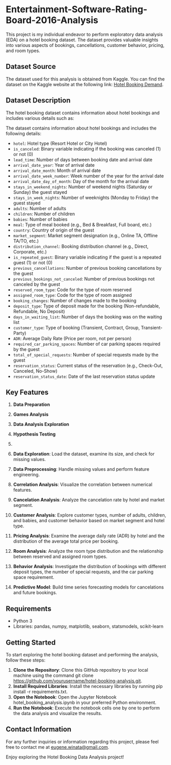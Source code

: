 # Entertainment-Software-Rating-Board-2016-Analysis

This project is my individual endeavor to perform exploratory data analysis (EDA) on a hotel booking dataset. The dataset provides valuable insights into various aspects of bookings, cancellations, customer behavior, pricing, and room types.

## Dataset Source

The dataset used for this analysis is obtained from Kaggle. You can find the dataset on the Kaggle website at the following link: [Hotel Booking Demand](https://www.kaggle.com/datasets/jessemostipak/hotel-booking-demand).

## Dataset Description

The hotel booking dataset contains information about hotel bookings and includes various details such as:

The dataset contains information about hotel bookings and includes the following details:
- `hotel`: Hotel type (Resort Hotel or City Hotel)
- `is_canceled`: Binary variable indicating if the booking was canceled (1) or not (0)
- `lead_time`: Number of days between booking date and arrival date
- `arrival_date_year`: Year of arrival date
- `arrival_date_month`: Month of arrival date
- `arrival_date_week_number`: Week number of the year for the arrival date
- `arrival_date_day_of_month`: Day of the month for the arrival date
- `stays_in_weekend_nights`: Number of weekend nights (Saturday or Sunday) the guest stayed
- `stays_in_week_nights`: Number of weeknights (Monday to Friday) the guest stayed
- `adults`: Number of adults
- `children`: Number of children
- `babies`: Number of babies
- `meal`: Type of meal booked (e.g., Bed & Breakfast, Full board, etc.)
- `country`: Country of origin of the guest
- `market_segment`: Market segment designation (e.g., Online TA, Offline TA/TO, etc.)
- `distribution_channel`: Booking distribution channel (e.g., Direct, Corporate, etc.)
- `is_repeated_guest`: Binary variable indicating if the guest is a repeated guest (1) or not (0)
- `previous_cancellations`: Number of previous booking cancellations by the guest
- `previous_bookings_not_canceled`: Number of previous bookings not canceled by the guest
- `reserved_room_type`: Code for the type of room reserved
- `assigned_room_type`: Code for the type of room assigned
- `booking_changes`: Number of changes made to the booking
- `deposit_type`: Type of deposit made for the booking (Non-refundable, Refundable, No Deposit)
- `days_in_waiting_list`: Number of days the booking was on the waiting list
- `customer_type`: Type of booking (Transient, Contract, Group, Transient-Party)
- `ADR`: Average Daily Rate (Price per room, not per person)
- `required_car_parking_spaces`: Number of car parking spaces required by the guest
- `total_of_special_requests`: Number of special requests made by the guest
- `reservation_status`: Current status of the reservation (e.g., Check-Out, Canceled, No-Show)
- `reservation_status_date`: Date of the last reservation status update


## Key Features

1. **Data Preparation**
2. **Games Analysis**
3. **Data Analysis Exploration**
4. **Hypothesis Testing**
5. 



1. **Data Exploration**: Load the dataset, examine its size, and check for missing values.
2. **Data Preprocessing**: Handle missing values and perform feature engineering.
3. **Correlation Analysis**: Visualize the correlation between numerical features.
4. **Cancelation Analysis**: Analyze the cancelation rate by hotel and market segment.
5. **Customer Analysis**: Explore customer types, number of adults, children, and babies, and customer behavior based on market segment and hotel type.
6. **Pricing Analysis**: Examine the average daily rate (ADR) by hotel and the distribution of the average total price per booking.
7. **Room Analysis**: Analyze the room type distribution and the relationship between reserved and assigned room types.
8. **Behavior Analysis**: Investigate the distribution of bookings with different deposit types, the number of special requests, and the car parking space requirement.
9. **Predictive Model**: Build time series forecasting models for cancelations and future bookings.

## Requirements

- Python 3
- Libraries: pandas, numpy, matplotlib, seaborn, statsmodels, scikit-learn

## Getting Started

To start exploring the hotel booking dataset and performing the analysis, follow these steps:

1. **Clone the Repository**: Clone this GitHub repository to your local machine using the command git clone https://github.com/yourusername/hotel-booking-analysis.git.
2. **Install Required Libraries**: Install the necessary libraries by running pip install -r requirements.txt.
3. **Open the Notebook**: Open the Jupyter Notebook hotel_booking_analysis.ipynb in your preferred Python environment.
4. **Run the Notebook**: Execute the notebook cells one by one to perform the data analysis and visualize the results.

## Contact Information

For any further inquiries or information regarding this project, please feel free to contact me at [eugene.winata@gmail.com](eugene.winata@gmail.com).

Enjoy exploring the Hotel Booking Data Analysis project!
